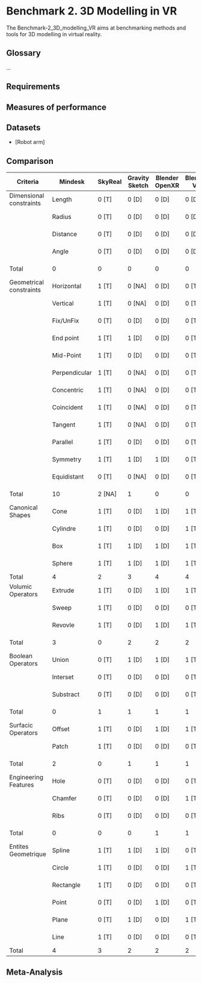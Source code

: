 # Benchmark 2. 3D Modelling in VR

The Benchmark-2_3D_modelling_VR aims at benchmarking methods and tools for 3D modelling in virtual reality.

## Glossary

...

## Requirements





## Measures of performance

## Datasets

- [Robot arm]

## Comparison

| Criteria                | Mindesk    | SkyReal  | Gravity Sketch | Blender OpenXR | Blender VR | Flying Shapes | VR Sketch | \[3\]    | \[1\]    | \[2\]    |
| ----------------------- | ---------- | -------- | -------------- | -------------- | ---------- | ------------- | --------- | -------- | -------- | -------- |
| Dimensional constraints| Length     | 0 \[T\]  | 0 \[D\]        | 0 \[D\]        | 0 \[D\]    | 0 \[D\]       | 0 \[D\]   | 0 \[T\]  | 1 \[R\]  | 0 \[NA\] | 0 \[NA\] |
| |Radius                  | 0 \[T\]    | 0 \[D\]  | 0 \[D\]        | 0 \[D\]        | 0 \[D\]    | 0 \[D\]       | 0 \[T\]   | 1 \[R\]  | 0 \[NA\] | 0 \[NA\] |
| |Distance                | 0 \[T\]    | 0 \[D\]  | 0 \[D\]        | 0 \[D\]        | 0 \[D\]    | 0 \[D\]       | 0 \[T\]   | 1 \[R\]  | 0 \[NA\] | 0 \[NA\] |
| |Angle                   | 0 \[T\]    | 0 \[D\]  | 0 \[D\]        | 0 \[D\]        | 0 \[D\]    | 0 \[D\]       | 0 \[T\]   | 1 \[R\]  | 0 \[NA\] | 0 \[NA\] |
| Total                   | 0          | 0        | 0              | 0              | 0          | 0             | 0         | 4        | 0 \[NA\] | 0 \[NA\] |
| Geometrical constraints | Horizontal | 1 \[T\]  | 0 \[NA\]       | 0 \[D\]        | 0 \[T\]    | 0 \[D\]       | 0 \[D\]   | 1 \[T\]  | 0 \[NA\] | 0 \[NA\] |  |
| |Vertical                | 1 \[T\]    | 0 \[NA\] | 0 \[D\]        | 0 \[T\]        | 0 \[D\]    | 0 \[D\]       | 1 \[T\]   | 0 \[NA\] | 0 \[NA\] |          |
| |Fix/UnFix               | 0 \[T\]    | 0 \[D\]  | 0 \[D\]        | 0 \[T\]        | 0 \[D\]    | 0 \[D\]       | 0 \[T\]   | 0 \[NA\] | 0 \[NA\] |          |
| |End point               | 1 \[T\]    | 1 \[D\]  | 0 \[D\]        | 0 \[T\]        | 0 \[D\]    | 1 \[D\]       | 1 \[T\]   | 0 \[NA\] | 0 \[NA\] |          |
|| Mid-Point               | 1 \[T\]    | 0 \[D\]  | 0 \[D\]        | 0 \[T\]        | 0 \[D\]    | 0 \[D\]       | 1 \[T\]   | 0 \[NA\] | 0 \[NA\] |          |
| |Perpendicular           | 1 \[T\]    | 0 \[NA\] | 0 \[D\]        | 0 \[T\]        | 0 \[D\]    | 0 \[D\]       | 1 \[T\]   | 0 \[NA\] | 0 \[NA\] |          |
| |Concentric              | 1 \[T\]    | 0 \[NA\] | 0 \[D\]        | 0 \[T\]        | 0 \[D\]    | 0 \[D\]       | 1 \[T\]   | 0 \[NA\] | 0 \[NA\] |          |
| |Coincident              | 1 \[T\]    | 0 \[NA\] | 0 \[D\]        | 0 \[T\]        | 0 \[D\]    | 1 \[D\]       | 1 \[T\]   | 0 \[NA\] | 0 \[NA\] |          |
| |Tangent                 | 1 \[T\]    | 0 \[NA\] | 0 \[D\]        | 0 \[T\]        | 0 \[D\]    | 0 \[D\]       | 0 \[T\]   | 0 \[NA\] | 0 \[NA\] |          |
|| Parallel                | 1 \[T\]    | 0 \[D\]  | 0 \[D\]        | 0 \[T\]        | 0 \[D\]    | 0 \[D\]       | 1 \[T\]   | 0 \[NA\] | 0 \[NA\] |          |
|| Symmetry                | 1 \[T\]    | 1 \[D\]  | 1 \[D\]        | 0 \[T\]        | 0 \[D\]    | 0 \[D\]       | 1 \[T\]   | 0 \[NA\] | 0 \[NA\] |          |
|| Equidistant             | 0 \[T\]    | 0 \[NA\] | 0 \[D\]        | 0 \[T\]        | 0 \[D\]    | 0 \[D\]       | 0 \[T\]   | 0 \[NA\] | 0 \[NA\] |          |
| Total                   | 10         | 2 \[NA\] | 1              | 0              | 0          | 2             | 9         | 0 \[NA\] | 0 \[NA\] |          |
| Canonical Shapes        | Cone       | 1 \[T\]  | 0 \[D\]        | 1 \[D\]        | 1 \[T\]    | 1 \[D\]       | 0 \[T\]   | 0 \[T\]  | 0 \[R\]  | 0 \[R\]  | 1 \[R\] |
| |Cylindre                | 1 \[T\]    | 0 \[D\]  | 0 \[D\]        | 1 \[T\]        | 1 \[D\]    | 0 \[T\]       | 0 \[T\]   | 0 \[R\]  | 0 \[R\]  | 0 \[NA\] |
| |Box                     | 1 \[T\]    | 1 \[D\]  | 1 \[D\]        | 1 \[T\]        | 1 \[D\]    | 0 \[T\]       | 1 \[T\]   | 0 \[R\]  | 1 \[R\]  | 0 \[NA\] |
| |Sphere                  | 1 \[T\]    | 1 \[D\]  | 1 \[D\]        | 1 \[T\]        | 1 \[D\]    | 0 \[T\]       | 0 \[T\]   | 0 \[R\]  | 1 \[R\]  | 1 \[R\]  |
| Total                   | 4          | 2        | 3              | 4              | 4          | 0             | 1         | 0        | 2        | 2        |
| Volumic Operators       | Extrude    | 1 \[T\]  | 0 \[D\]        | 1 \[D\]        | 1 \[T\]    | 1 \[D\]       | 0 \[D\]   | 1 \[T\]  | 0 \[NA\] | 1 \[R\]  | 1 \[R\] |
|| Sweep                   | 1 \[T\]    | 0 \[D\]  | 0 \[D\]        | 0 \[T\]        | 0 \[D\]    | 0 \[D\]       | 0 \[D\]   | 0 \[NA\] | 0 \[R\]  | 0 \[NA\] |
| |Revovle                 | 1 \[T\]    | 0 \[D\]  | 1 \[D\]        | 1 \[T\]        | 1 \[D\]    | 0 \[D\]       | 0 \[D\]   | 0 \[NA\] | 0 \[R\]  | 1 \[R\]  |
| Total                   | 3          | 0        | 2              | 2              | 2          | 0             | 1         | 0 \[NA\] | 1        | 2        |
| Boolean Operators       | Union      | 0 \[T\]  | 1 \[D\]        | 1 \[D\]        | 1 \[T\]    | 1 \[D\]       | 0 \[D\]   | 1 \[D\]  | 0 \[NA\] | 0 \[NA\] | 1 \[R\] |
| |Interset                | 0 \[T\]    | 0 \[D\]  | 0 \[D\]        | 0 \[T\]        | 0 \[D\]    | 0 \[D\]       | 0 \[T\]   | 0 \[NA\] | 0 \[R\]  | 1 \[R\]  |
| |Substract               | 0 \[T\]    | 0 \[D\]  | 0 \[D\]        | 0 \[T\]        | 0 \[D\]    | 0 \[D\]       | 0 \[T\]   | 0 \[NA\] | 1 \[R\]  | 0 \[NA\] |
| Total                   | 0          | 1        | 1              | 1              | 1          | 0             | 1         | 0 \[NA\] | 1 \[NA\] | 2        |
| Surfacic Operators      | Offset     | 1 \[T\]  | 0 \[D\]        | 1 \[D\]        | 1 \[T\]    | 1 \[D\]       | 0 \[T\]   | 1 \[T\]  | 0 \[NA\] | 0 \[NA\] | 0 \[NA\] |
|| Patch                   | 1 \[T\]    | 0 \[D\]  | 0 \[D\]        | 0 \[T\]        | 0 \[D\]    | 1 \[T\]       | 0 \[T\]   | 0 \[NA\] | 0 \[NA\] | 0 \[NA\] |
| Total                   | 2          | 0        | 1              | 1              | 1          | 1             | 1         | 0 \[NA\] | 0 \[NA\] | 0 \[NA\] |
| Engineering Features    | Hole       | 0 \[T\]  | 0 \[D\]        | 0 \[D\]        | 0 \[T\]    | 0 \[D\]       | 0 \[D\]   | 1 \[T\]  | 0 \[NA\] | 1 \[R\]  | 1 \[R\] |
|| Chamfer                 | 0 \[T\]    | 0 \[D\]  | 0 \[D\]        | 1 \[T\]        | 1 \[D\]    | 0 \[D\]       | 0 \[T\]   | 0 \[NA\] | 0 \[R\]  | 1 \[R\]  |
| |Ribs                    | 0 \[T\]    | 0 \[D\]  | 0 \[D\]        | 0 \[T\]        | 0 \[D\]    | 0 \[D\]       | 0 \[T\]   | 0 \[NA\] | 0 \[R\]  | 0 \[NA\] |
| Total                   | 0          | 0        | 0              | 1              | 1          | 0             | 1         | 0 \[NA\] | 1        | 2        |
| Entites Geometrique     | Spline     | 1 \[T\]  | 1 \[D\]        | 1 \[D\]        | 0 \[T\]    | 0 \[D\]       | 1 \[T\]   | 0 \[T\]  | 0 \[R\]  | 0 \[R\]  | 1 \[R\] |
|| Circle                  | 1 \[T\]    | 0 \[D\]  | 0 \[D\]        | 1 \[T\]        | 1 \[D\]    | 0 \[T\]       | 1 \[T\]   | 0 \[R\]  | 0 \[R\]  | 0 \[NA\] |
| |Rectangle               | 1 \[T\]    | 0 \[D\]  | 0 \[D\]        | 0 \[T\]        | 0 \[D\]    | 0 \[T\]       | 1 \[T\]   | 0 \[R\]  | 0 \[R\]  | 0 \[NA\] |
| |Point                   | 0 \[T\]    | 0 \[D\]  | 1 \[D\]        | 0 \[T\]        | 0 \[D\]    | 0 \[T\]       | 0 \[T\]   | 0 \[R\]  | 0 \[R\]  | 1 \[R\]  |
| |Plane                   | 0 \[T\]    | 1 \[D\]  | 0 \[D\]        | 1 \[T\]        | 1 \[D\]    | 1 \[T\]       | 1 \[T\]   | 0 \[R\]  | 0 \[R\]  | 1 \[R\]  |
| |Line                    | 1 \[T\]    | 0 \[D\]  | 0 \[D\]        | 0 \[T\]        | 0 \[D\]    | 1 \[T\]       | 1 \[T\]   | 0 \[R\]  | 0 \[R\]  | 1 \[R\]  |
| Total                   | 4          | 3        | 2              | 2              | 2          | 3             | 4         | 0        | 0        | 4        |

## Meta-Analysis


